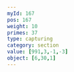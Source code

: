 ```yaml
---
myId: 167
pos: 167
weight: 10
primes: 37
type: capturing
category: section
value: [991,3,-1,-3]
object: [6,30,1]
---
```


